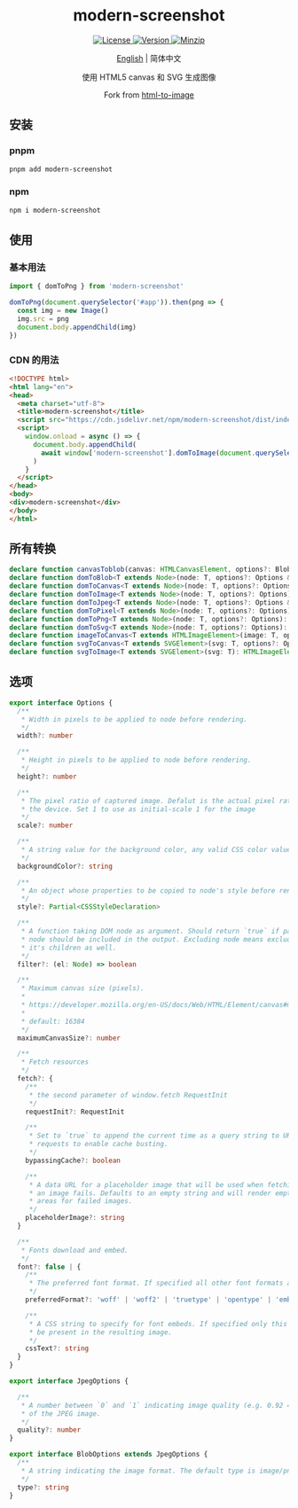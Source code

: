 <h1 align="center">modern-screenshot</h1>

<p align="center">
  <a href="https://github.com/qq15725/modern-screenshot/blob/master/LICENSE" class="mr-3">
    <img src="https://img.shields.io/npm/l/modern-screenshot.svg" alt="License">
  </a>
  <a href="https://www.npmjs.com/package/modern-screenshot">
    <img src="https://img.shields.io/npm/v/modern-screenshot.svg" alt="Version">
  </a>
  <a href="https://cdn.jsdelivr.net/npm/modern-screenshot/dist/index.js">
    <img src="https://img.shields.io/bundlephobia/minzip/modern-screenshot" alt="Minzip">
  </a>
</p>

<p align="center"><a href="README.md">English</a> | 简体中文</p>

<p align="center">使用 HTML5 canvas 和 SVG 生成图像</p>

<p align="center">Fork from <a href="https://github.com/bubkoo/html-to-image">html-to-image</a></p>

## 安装

### pnpm

```sh
pnpm add modern-screenshot
```

### npm

```sh
npm i modern-screenshot
```

## 使用

### 基本用法

```ts
import { domToPng } from 'modern-screenshot'

domToPng(document.querySelector('#app')).then(png => {
  const img = new Image()
  img.src = png
  document.body.appendChild(img)
})
```

### CDN 的用法

```html
<!DOCTYPE html>
<html lang="en">
<head>
  <meta charset="utf-8">
  <title>modern-screenshot</title>
  <script src="https://cdn.jsdelivr.net/npm/modern-screenshot/dist/index.js"></script>
  <script>
    window.onload = async () => {
      document.body.appendChild(
        await window['modern-screenshot'].domToImage(document.querySelector('body > *')),
      )
    }
  </script>
</head>
<body>
<div>modern-screenshot</div>
</body>
</html>
```

## 所有转换

```ts
declare function canvasToblob(canvas: HTMLCanvasElement, options?: BlobOptions): Promise<Blob | null>;
declare function domToBlob<T extends Node>(node: T, options?: Options & BlobOptions): Promise<Blob | null>;
declare function domToCanvas<T extends Node>(node: T, options?: Options): Promise<HTMLCanvasElement>;
declare function domToImage<T extends Node>(node: T, options?: Options): Promise<HTMLImageElement>;
declare function domToJpeg<T extends Node>(node: T, options?: Options & JpegOptions): Promise<string>;
declare function domToPixel<T extends Node>(node: T, options?: Options): Promise<Uint8ClampedArray>;
declare function domToPng<T extends Node>(node: T, options?: Options): Promise<string>;
declare function domToSvg<T extends Node>(node: T, options?: Options): Promise<SVGElement>;
declare function imageToCanvas<T extends HTMLImageElement>(image: T, options?: Options): Promise<HTMLCanvasElement>;
declare function svgToCanvas<T extends SVGElement>(svg: T, options?: Options): Promise<HTMLCanvasElement>;
declare function svgToImage<T extends SVGElement>(svg: T): HTMLImageElement;
```

## 选项

```ts
export interface Options {
  /**
   * Width in pixels to be applied to node before rendering.
   */
  width?: number

  /**
   * Height in pixels to be applied to node before rendering.
   */
  height?: number

  /**
   * The pixel ratio of captured image. Defalut is the actual pixel ratio of
   * the device. Set 1 to use as initial-scale 1 for the image
   */
  scale?: number

  /**
   * A string value for the background color, any valid CSS color value.
   */
  backgroundColor?: string

  /**
   * An object whose properties to be copied to node's style before rendering.
   */
  style?: Partial<CSSStyleDeclaration>

  /**
   * A function taking DOM node as argument. Should return `true` if passed
   * node should be included in the output. Excluding node means excluding
   * it's children as well.
   */
  filter?: (el: Node) => boolean

  /**
   * Maximum canvas size (pixels).
   *
   * https://developer.mozilla.org/en-US/docs/Web/HTML/Element/canvas#maximum_canvas_size
   *
   * default: 16384
   */
  maximumCanvasSize?: number

  /**
   * Fetch resources
   */
  fetch?: {
    /**
     * the second parameter of window.fetch RequestInit
     */
    requestInit?: RequestInit

    /**
     * Set to `true` to append the current time as a query string to URL
     * requests to enable cache busting.
     */
    bypassingCache?: boolean

    /**
     * A data URL for a placeholder image that will be used when fetching
     * an image fails. Defaults to an empty string and will render empty
     * areas for failed images.
     */
    placeholderImage?: string
  }

  /**
   * Fonts download and embed.
   */
  font?: false | {
    /**
     * The preferred font format. If specified all other font formats are ignored.
     */
    preferredFormat?: 'woff' | 'woff2' | 'truetype' | 'opentype' | 'embedded-opentype' | 'svg' | string

    /**
     * A CSS string to specify for font embeds. If specified only this CSS will
     * be present in the resulting image.
     */
    cssText?: string
  }
}

export interface JpegOptions {

  /**
   * A number between `0` and `1` indicating image quality (e.g. 0.92 => 92%)
   * of the JPEG image.
   */
  quality?: number
}

export interface BlobOptions extends JpegOptions {
  /**
   * A string indicating the image format. The default type is image/png; that type is also used if the given type isn't supported.
   */
  type?: string
}
```

